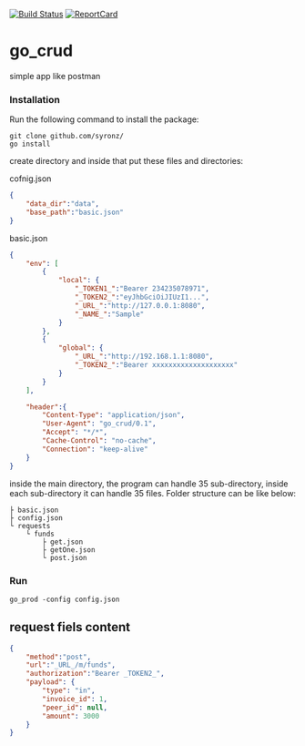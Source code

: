 [![Build Status](https://api.travis-ci.org/syronz/go_crud.svg?branch=master)](http://travis-ci.org/syronz/go_crud) [![ReportCard](https://goreportcard.com/badge/github.com/syronz/go_crud)](https://goreportcard.com/badge/github.com/syronz/go_crud)

# go_crud
simple app like postman

### Installation

Run the following command to install the package:

```
git clone github.com/syronz/
go install
```

create directory and inside that put these files and directories:

cofnig.json
```json
{
	"data_dir":"data",
	"base_path":"basic.json"
}
```

basic.json
```json
{
	"env": [
		{
			"local": {
				"_TOKEN1_":"Bearer 234235078971",
				"_TOKEN2_":"eyJhbGciOiJIUzI1...",
				"_URL_":"http://127.0.0.1:8080",
				"_NAME_":"Sample"
			}
		},
		{
			"global": {
				"_URL_":"http://192.168.1.1:8080",
				"_TOKEN2_":"Bearer xxxxxxxxxxxxxxxxxxxx"
			}
		}
	],

	"header":{
		"Content-Type": "application/json",
		"User-Agent": "go_crud/0.1",
		"Accept": "*/*",
		"Cache-Control": "no-cache",
		"Connection": "keep-alive"
	}
}
```

inside the main directory, the program can handle 35 sub-directory, inside each sub-directory it can handle 35 files. Folder structure can be like below:

	├ basic.json
	├ config.json
	└ requests
		└ funds
			├ get.json
			├ getOne.json
			└ post.json

### Run
```shell
go_prod -config config.json
```

## request fiels content

```json
{
	"method":"post",
	"url":"_URL_/m/funds",
	"authorization":"Bearer _TOKEN2_",
	"payload": {
		"type": "in",
		"invoice_id": 1,
		"peer_id": null,
		"amount": 3000
	}
}
```
